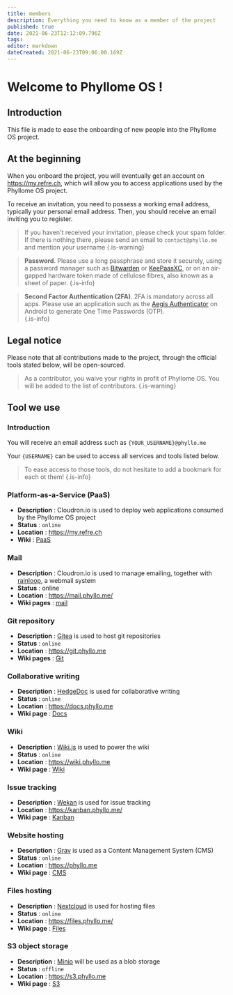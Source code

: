 ```yaml
---
title: members
description: Everything you need to know as a member of the project
published: true
date: 2021-06-23T12:12:09.796Z
tags: 
editor: markdown
dateCreated: 2021-06-23T09:06:00.169Z
---
```


# Welcome to Phyllome OS !

## Introduction

This file is made to ease the onboarding of new people into the Phyllome OS project.

## At the beginning

When you onboard the project, you will eventually get an account on https://my.refre.ch, which will allow you to access applications used by the Phyllome OS project.

To receive an invitation, you need to possess a working email address, typically your personal email address. Then, you should receive an email inviting you to register.

> If you haven't received your invitation, please check your spam folder. If there is nothing there, please send an email to `contact@phyllo.me` and mention your username
{.is-warning}

> **Password**. Please use a long passphrase and store it securely, using a password manager such as [Bitwarden](https://bitwarden.com/) or [KeePaasXC](https://keepassxc.org/), or on an air-gapped hardware token made of cellulose fibres, also known as a sheet of paper. 
{.is-info}

> **Second Factor Authentication (2FA)**. 2FA is mandatory across all apps. Please use an application such as the [Aegis Authenticator](https://f-droid.org/en/packages/com.beemdevelopment.aegis/) on Android to generate One Time Passwords (OTP).  
{.is-info}

## Legal notice

Please note that all contributions made to the project, through the official tools stated below, will be open-sourced.
 
> As a contributor, you waive your rights in profit of Phyllome OS. You will be added to the list of contributors.
{.is-warning}

## Tool we use

### Introduction

You will receive an email address such as `{YOUR_USERNAME}@phyllo.me`

Your `{USERNAME}` can be used to access all services and tools listed below.  

> To ease access to those tools, do not hesitate to add a  bookmark for each ot them!
{.is-info}

### Platform-as-a-Service (PaaS)

* **Description** : Cloudron.io is used to deploy web applications consumed by the Phyllome OS project 
* **Status** : `online`
* **Location** : https://my.refre.ch
* **Wiki** : [PaaS](/members/paas)

### Mail

* **Description** : Cloudron.io is used to manage emailing, together with [rainloop](https://www.rainloop.net/), a webmail system
* **Status** : online
* **Location** : https://mail.phyllo.me/
* **Wiki pages** : [mail](/members/mail)

### Git repository

* **Description** : [Gitea](https://gitea.io/en-us/) is used to host git repositories 
* **Status** : `online`
* **Location** : https://git.phyllo.me
* **Wiki pages** : [Git](/members/git)

### Collaborative writing

* **Description** : [HedgeDoc](https://hedgedoc.org/) is used for collaborative writing 
* **Status** : `online`
* **Location** : https://docs.phyllo.me
* **Wiki page** : [Docs](/members/docs)

### Wiki

* **Description** : [Wiki.js](https://js.wiki/) is used to power the wiki  
* **Status** : `online`
* **Location** : https://wiki.phyllo.me
* **Wiki page** : [Wiki](/members/wiki)

### Issue tracking

* **Description** : [Wekan](https://wekan.github.io/) is used for issue tracking
* **Location** : https://kanban.phyllo.me/
* **Wiki page** : [Kanban](/members/kanban)

### Website hosting

* **Description** : [Grav](https://getgrav.org/) is used as a Content Management System (CMS) 
* **Status** : `online`
* **Location** : https://phyllo.me
* **Wiki page** : [CMS](/members/cms)

### Files hosting

* **Description** : [Nextcloud](https://nextcloud.com/) is used for hosting files 
* **Status** : `online`
* **Location** : https://files.phyllo.me/
* **Wiki page** : [Files](/members/files)

### S3 object storage

* **Description** : [Minio](https://min.io/) will be used as a blob storage 
* **Status** : `offline`
* **Location** : https://s3.phyllo.me
* **Wiki page** : [S3](/members/s3)
